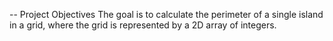 -- Project Objectives
The goal is to calculate the perimeter of a single island in a grid, where the grid is represented by a 2D array of integers. 